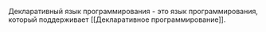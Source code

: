Декларативный язык программирования - это язык программирования, который поддерживает [[Декларативное программирование]].
